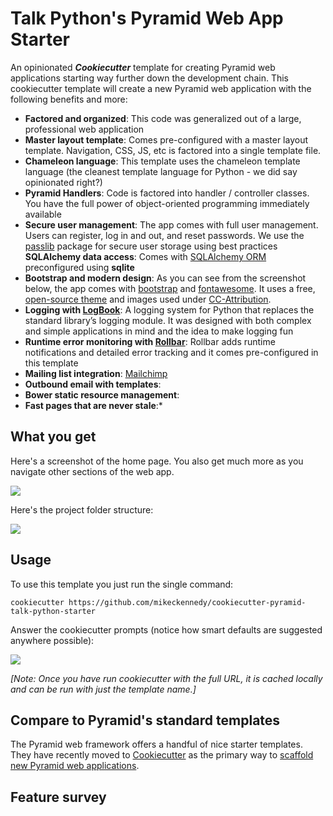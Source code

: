 # Talk Python's Pyramid Web App Starter

An opinionated **_Cookiecutter_** template for creating Pyramid web applications starting way further down the development chain. This cookiecutter template will create a new Pyramid web application with the following benefits and more:

* **Factored and organized**: This code was generalized out of a large, professional web application
* **Master layout template**: Comes pre-configured with a master layout template. Navigation, CSS, JS, etc is factored into a single template file.
* **Chameleon language**: This template uses the chameleon template language (the cleanest template language for Python - we did say opinionated right?)
* **Pyramid Handlers**: Code is factored into handler / controller classes. You have the full power of object-oriented programming immediately available
* **Secure user management**: The app comes with full user management. Users can register, log in and out, and reset passwords. We use the [passlib](https://passlib.readthedocs.io/en/stable/) package for secure user storage using best practices
**SQLAlchemy data access**: Comes with [SQLAlchemy ORM](https://www.sqlalchemy.org/) preconfigured using **sqlite**
* **Bootstrap and modern design**: As you can see from the screenshot below, the app comes with [bootstrap](https://getbootstrap.com/) and [fontawesome](http://fontawesome.io/). It uses a free, [open-source theme](https://startbootstrap.com/template-overviews/landing-page/) and images used under [CC-Attribution](https://creativecommons.org/licenses/by-sa/2.0/).
* **Logging with [LogBook](https://logbook.readthedocs.io/en/stable/)**: A logging system for Python that replaces the standard library’s logging module. It was designed with both complex and simple applications in mind and the idea to make logging fun
* **Runtime error monitoring with [Rollbar](https://rollbar.com)**: Rollbar adds runtime notifications and detailed error tracking and it comes pre-configured in this template
* **Mailing list integration**: [Mailchimp](https://mailchimp.com/)
* **Outbound email with templates**:
* **Bower static resource management**:
* **Fast pages that are never stale**:* 

## What you get

Here's a screenshot of the home page. You also get much more as you navigate other sections of the web app.

![](https://raw.githubusercontent.com/mikeckennedy/cookiecutter-pyramid-talk-python-starter/master/readme_resources/app-screenshot.png)

Here's the project folder structure:

![](https://raw.githubusercontent.com/mikeckennedy/cookiecutter-pyramid-talk-python-starter/master/readme_resources/project-structure.png)

## Usage

To use this template you just run the single command:

```
cookiecutter https://github.com/mikeckennedy/cookiecutter-pyramid-talk-python-starter
```

Answer the cookiecutter prompts (notice how smart defaults are suggested anywhere possible):

![](https://raw.githubusercontent.com/mikeckennedy/cookiecutter-pyramid-talk-python-starter/master/readme_resources/template-execution-trimmed.png)

*[Note: Once you have run cookiecutter with the full URL, it is cached locally and can be run with just the template name.]*

## Compare to Pyramid's standard templates

The Pyramid web framework offers a handful of nice starter templates. They have recently moved to [Cookiecutter](https://cookiecutter.readthedocs.io) as the primary way to [scaffold new Pyramid web applications](http://docs.pylonsproject.org/projects/pyramid/en/latest/narr/project.html#pyramid-cookiecutters).

## Feature survey